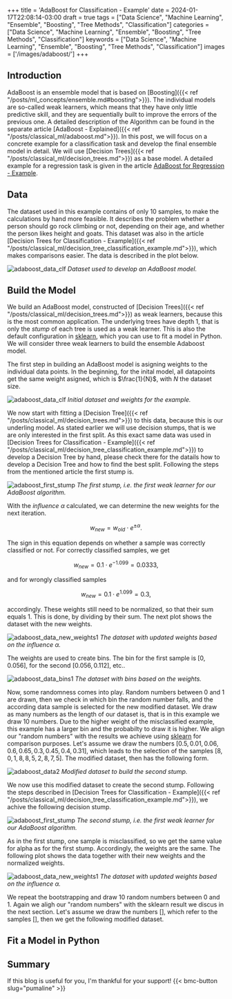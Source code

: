 +++
title = 'AdaBoost for Classification - Example'
date = 2024-01-17T22:08:14-03:00
draft = true
tags = ["Data Science", "Machine Learning", "Ensemble", "Boosting", "Tree Methods", "Classification"]
categories = ["Data Science", "Machine Learning", "Ensemble", "Boosting", "Tree Methods", "Classification"]
keywords = ["Data Science", "Machine Learning", "Ensemble", "Boosting", "Tree Methods", "Classification"]
images = ['/images/adaboost/']
+++

## Introduction

AdaBoost is an ensemble model that is based on [Boosting]({{< ref "/posts/ml_concepts/ensemble.md#boosting">}}). The individual models are so-called weak learners, which means that they have only little predictive skill, and they are sequentially built to improve the errors of the previous one. A detailed description of the Algorithm can be found in the separate article [AdaBoost - Explained]({{< ref "/posts/classical_ml/adaboost.md">}}). In this post, we will focus on a concrete example for a classification task and develop the final ensemble model in detail. We will use [Decision Trees]({{< ref "/posts/classical_ml/decision_trees.md">}}) as a base model. A detailed example for a regression task is given in the article [AdaBoost for Regression - Example]().

## Data

The dataset used in this example contains of only 10 samples, to make the calculations by hand more feasible. It describes the problem whether a person should go rock climbing or not, depending on their age, and whether the person likes height and goats. This dataset was also in the article [Decision Trees for Classification - Example]({{< ref "/posts/classical_ml/decision_tree_classification_example.md">}}), which makes comparisons easier. The data is described in the plot below.  

![adaboost_data_clf](/images/adaboost/adaboost_data.png)
*Dataset used to develop an AdaBoost model.*

## Build the Model

We build an AdaBoost model, constructed of [Decision Trees]({{< ref "/posts/classical_ml/decision_trees.md">}}) as weak learners, because this is the most common application. The underlying trees have depth $1$, that is only the *stump* of each tree is used as a weak learner. This is also the default configuration in [sklearn](https://scikit-learn.org/stable/modules/generated/sklearn.ensemble.AdaBoostClassifier.html), which you can use to fit a model in Python. We will consider three weak learners to build the ensemble Adaboost model.

The first step in building an AdaBoost model is asigning weights to the individual data points. In the beginning, for the inital model, all datapoints get the same weight asigned, which is $\frac{1}{N}$, with $N$ the dataset size.

![adaboost_data_clf](/images/adaboost/ab_clf_data_first_stump.png)
*Initial dataset and weights for the example.*

We now start with fitting a [Decision Tree]({{< ref "/posts/classical_ml/decision_trees.md">}}) to this data, because this is our underling model. As stated earlier we will use decision stumps, that is we are only interested in the first split. As this exact same data was used in [Decision Trees for Classification - Example]({{< ref "/posts/classical_ml/decision_tree_classification_example.md">}}) to develop a Decision Tree by hand, please check there for the datails how to develop a Decision Tree and how to find the best split. Following the steps from the mentioned article the first stump is.

![adaboost_first_stump](/images/adaboost/ab_example_clf_first_stump.png)
*The first stump, i.e. the first weak learner for our AdaBoost algorithm.*

With the *influence* $\alpha$ calculated, we can determine the new weights for the next iteration.

$$w_{new} = w_{old}\cdot e^{\pm\alpha}.$$

The sign in this equation depends on whether a sample was correctly classified or not. For correctly classified samples, we get

$$w_{new} = 0.1\cdot e^{-1.099} = 0.0333,$$ 

and for wrongly classified samples

$$w_{new} = 0.1\cdot e^{1.099} = 0.3,$$ 

accordingly. These weights still need to be normalized, so that their sum equals $1$. This is done, by dividing by their sum. The next plot shows the dataset with the new weights.

![adaboost_data_new_weights1](/images/adaboost/ab_example_clf_new_weights1.png)
*The dataset with updated weights based on the influence $\alpha$.*

The weights are used to create bins. The bin for the first sample is $[0, 0.056]$, for the second $[0.056,0.112]$, etc..

![adaboost_data_bins1](/images/adaboost/ab_example_clf_bins1.png)
*The dataset with bins based on the weights.*

Now, some randomness comes into play. Random numbers between $0$ and $1$ are drawn, then we check in which bin the random number falls, and the according data sample is selected for the new modified dataset. We draw as many numbers as the length of our dataset is, that is in this example we draw $10$ numbers. Due to the higher weight of the misclassified example, this example has a larger bin and the probabilty to draw it is higher. We align our "random numbers" with the results we achieve using [sklearn](https://scikit-learn.org/stable/modules/generated/sklearn.ensemble.AdaBoostClassifier.html) for comparison purposes. Let's assume we draw the numbers $[0.5, 0.01, 0.06, 0.6, 0.65, 0.3, 0.45, 0.4, 0.31]$, which leads to the selection of the samples $[8, 0, 1, 8, 8, 5, 2, 8, 7, 5]$. The modified dataset, then has the following form.

![adaboost_data2](/images/adaboost/ab_clf_data_first_second_stump.png)
*Modified dataset to build the second stump.*

We now use this modified dataset to create the second stump. Following the steps described in [Decision Trees for Classification - Example]({{< ref "/posts/classical_ml/decision_tree_classification_example.md">}}), we achive the following decision stump.

![adaboost_first_stump](/images/adaboost/ab_example_clf_second_stump.png)
*The second stump, i.e. the first weak learner for our AdaBoost algorithm.*

As in the first stump, one sample is misclassified, so we get the same value for alpha as for the first stump. Accordingly, the weights are the same. The following plot shows the data together with their new weights and the normalized weights.

![adaboost_data_new_weights1](/images/adaboost/ab_example_clf_new_weights2.png)
*The dataset with updated weights based on the influence $\alpha$.*

We repeat the bootstrapping and draw $10$ random numbers between $0$ and $1$. Again we aligh our "random numbers" with the sklearn result we discus in the next section. Let's assume we draw the numbers $[]$, which refer to the samples $[]$, then we get the following modified dataset.

## Fit a Model in Python



## Summary

If this blog is useful for you, I'm thankful for your support!
{{< bmc-button slug="pumaline" >}}
